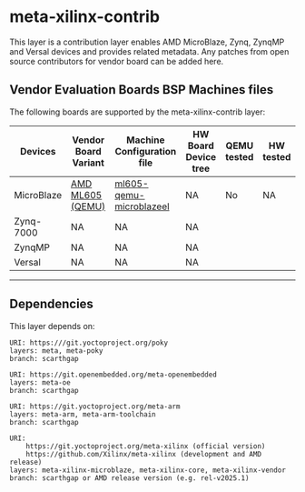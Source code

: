 # meta-xilinx-contrib

This layer is a contribution layer enables AMD MicroBlaze, Zynq, ZynqMP
and Versal devices and provides related metadata.
Any patches from open source contributors for vendor board can be added here.

## Vendor Evaluation Boards BSP Machines files

The following boards are supported by the meta-xilinx-contrib layer:

| Devices    | Vendor Board Variant                                                                               | Machine Configuration file                                           | HW Board Device tree | QEMU tested | HW tested |
|------------|----------------------------------------------------------------------------------------------------|----------------------------------------------------------------------|----------------------|-------------|-----------|
| MicroBlaze | [AMD ML605 (QEMU)](https://www.digikey.com/en/products/detail/amd-xilinx/EK-V6-ML605-G/2175174) | [ml605-qemu-microblazeel](conf/machine/ml605-qemu-microblazeel.conf) | NA                   | No          | NA        |
| Zynq-7000  | NA                                                                                                 | NA                                                                   | NA                   |             |           |
| ZynqMP     | NA                                                                                                 | NA                                                                   | NA                   |             |           |
| Versal     | NA                                                                                                 | NA                                                                   | NA                   |             |           |
---
## Dependencies

This layer depends on:

	URI: https:///git.yoctoproject.org/poky
	layers: meta, meta-poky
	branch: scarthgap

	URI: https://git.openembedded.org/meta-openembedded
	layers: meta-oe
	branch: scarthgap

	URI: https://git.yoctoproject.org/meta-arm
	layers: meta-arm, meta-arm-toolchain
	branch: scarthgap

	URI:
        https://git.yoctoproject.org/meta-xilinx (official version)
        https://github.com/Xilinx/meta-xilinx (development and AMD release)
	layers: meta-xilinx-microblaze, meta-xilinx-core, meta-xilinx-vendor
	branch: scarthgap or AMD release version (e.g. rel-v2025.1)
